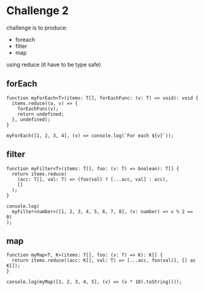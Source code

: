 # Challenge 2

challenge is to produce:
<br>

- foreach
- filter
- map

using reduce (it have to be type safe)

## forEach

```
function myForEach<T>(items: T[], forEachFunc: (v: T) => void): void {
  items.reduce((a, v) => {
    forEachFunc(v);
    return undefined;
  }, undefined);
}

myForEach([1, 2, 3, 4], (v) => console.log(`For each ${v}`));
```

## filter

```
function myFilter<T>(items: T[], foo: (v: T) => boolean): T[] {
  return items.reduce(
    (acc: T[], val: T) => (foo(val) ? [...acc, val] : acc),
    []
  );
}

console.log(
  myFilter<number>([1, 2, 3, 4, 5, 6, 7, 8], (v: number) => v % 2 == 0)
);
```

## map

```
function myMap<T, K>(items: T[], foo: (v: T) => K): K[] {
  return items.reduce((acc: K[], val: T) => [...acc, foo(val)], [] as K[]);
}

console.log(myMap([1, 2, 3, 4, 5], (v) => (v * 10).toString()));
```
